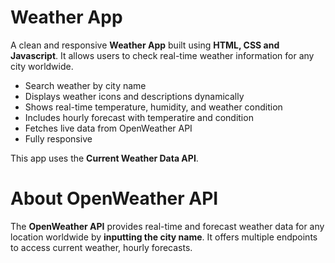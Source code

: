 # Weather App

A clean and responsive **Weather App** built using **HTML, CSS and Javascript**.
It allows users to check real-time weather information for any city worldwide.

- Search weather by city name 
- Displays weather icons and descriptions dynamically 
- Shows real-time temperature, humidity, and weather condition
- Includes hourly forecast with temperatire and condition 
- Fetches live data from OpenWeather API
- Fully responsive 

This app uses the **Current Weather Data API**.

# About OpenWeather API
The **OpenWeather API** provides real-time and forecast weather data for any location worldwide 
by **inputting the city name**.
It offers multiple endpoints to access current weather, hourly forecasts.


